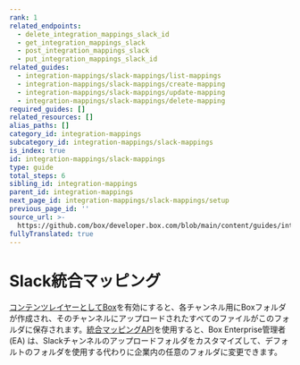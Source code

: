 ```yaml
---
rank: 1
related_endpoints:
  - delete_integration_mappings_slack_id
  - get_integration_mappings_slack
  - post_integration_mappings_slack
  - put_integration_mappings_slack_id
related_guides:
  - integration-mappings/slack-mappings/list-mappings
  - integration-mappings/slack-mappings/create-mapping
  - integration-mappings/slack-mappings/update-mapping
  - integration-mappings/slack-mappings/delete-mapping
required_guides: []
related_resources: []
alias_paths: []
category_id: integration-mappings
subcategory_id: integration-mappings/slack-mappings
is_index: true
id: integration-mappings/slack-mappings
type: guide
total_steps: 6
sibling_id: integration-mappings
parent_id: integration-mappings
next_page_id: integration-mappings/slack-mappings/setup
previous_page_id: ''
source_url: >-
  https://github.com/box/developer.box.com/blob/main/content/guides/integration-mappings/slack-mappings/index.md
fullyTranslated: true
---
```

# Slack統合マッピング

[コンテンツレイヤーとしてBox][1]を有効にすると、各チャンネル用にBoxフォルダが作成され、そのチャンネルにアップロードされたすべてのファイルがこのフォルダに保存されます。[統合マッピングAPI][2]を使用すると、Box Enterprise管理者 (EA) は、Slackチャンネルのアップロードフォルダをカスタマイズして、デフォルトのフォルダを使用する代わりに企業内の任意のフォルダに変更できます。

[1]: https://support.box.com/hc/en-us/articles/4415585987859-Box-as-the-Content-Layer-for-Slack

[2]: r://integration-mapping
